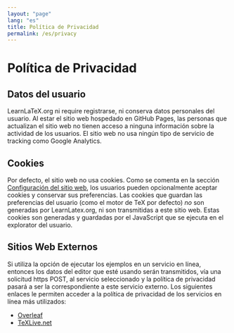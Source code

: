 ```yaml
---
layout: "page"
lang: "es"
title: Política de Privacidad
permalink: /es/privacy
---
```

# Política de Privacidad

## Datos del usuario

LearnLaTeX.org ni require registrarse, ni conserva datos personales del usuario.
Al estar el sitio web hospedado en GitHub Pages, las personas que actualizan el 
sitio web no tienen acceso a ninguna información sobre la actividad de los usuarios. 
El sitio web no usa ningún tipo de servicio de tracking como Google Analytics.

## Cookies

Por defecto, el sitio web no usa cookies. Como se comenta en la
sección [Configuración del sitio web](settings), los usuarios pueden
opcionalmente aceptar cookies y conservar sus preferencias. Las cookies que guardan
las preferencias del usuario (como el motor de TeX por defecto) _no_ son generadas por 
LearnLatex.org, ni son transmitidas a este sitio web. Estas cookies son generadas y
guardadas por el JavaScript que se ejecuta en el explorator del usuario.

## Sitios Web Externos

Si utiliza la opción de ejecutar los ejemplos en un servicio en línea, entonces
los datos del editor que esté usando serán transmitidos, vía una solicitud https POST, 
al servicio seleccionado y la política de privacidad pasará a ser la correspondiente
a este servicio externo. Los siguientes enlaces le permiten acceder a la
política de privacidad de los servicios en línea más utilizados:

* [Overleaf](https://www.overleaf.com/legal)
* [TeXLive.net](https://davidcarlisle.github.io/latexcgi/privacy)
